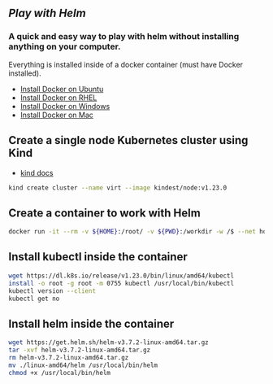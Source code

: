 ## _Play with Helm_
### A quick and easy way to play with helm without installing anything on your computer. 
Everything is installed inside of a docker container (must have Docker installed).
- [Install Docker on Ubuntu](https://docs.docker.com/engine/install/ubuntu/)
- [Install Docker on RHEL](https://docs.docker.com/engine/install/rhel/)
- [Install Docker on Windows](https://docs.docker.com/desktop/windows/install/)
- [Install Docker on Mac](https://docs.docker.com/desktop/mac/install/)

## Create a single node Kubernetes cluster using Kind
- [kind docs](https://kind.sigs.k8s.io/docs/user/quick-start/)

```bash
kind create cluster --name virt --image kindest/node:v1.23.0
```

## Create a container to work with Helm
```bash
docker run -it --rm -v ${HOME}:/root/ -v ${PWD}:/workdir -w /$ --net host alpine sh
```

## Install kubectl inside the container
```bash
wget https://dl.k8s.io/release/v1.23.0/bin/linux/amd64/kubectl
install -o root -g root -m 0755 kubectl /usr/local/bin/kubectl
kubectl version --client
kubectl get no
```

## Install helm inside the container
```bash
wget https://get.helm.sh/helm-v3.7.2-linux-amd64.tar.gz
tar -xvf helm-v3.7.2-linux-amd64.tar.gz
rm helm-v3.7.2-linux-amd64.tar.gz
mv ./linux-amd64/helm /usr/local/bin/helm
chmod +x /usr/local/bin/helm
```